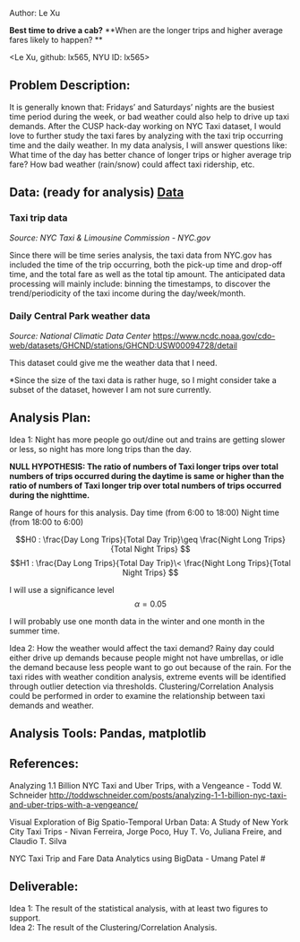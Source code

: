 
Author: Le Xu

**Best time to drive a cab?**
**When are the longer trips and higher average fares likely to happen? **

<Le Xu, github: lx565, NYU ID: lx565>


## Problem Description:
It is generally known that: Fridays’ and Saturdays’ nights are the busiest time period during the week, or bad weather could also help to drive up taxi demands. After the CUSP hack-day working on NYC Taxi dataset, I would love to further study the taxi fares by analyzing with the taxi trip occurring time and the daily weather.  In my data analysis, I will answer questions like: What time of the day has better chance of longer trips or higher average trip fare? How bad weather (rain/snow) could affect taxi ridership, etc. 



## Data: (ready for analysis) [Data](https://github.com/lx565/PUI-Extra-Credit/tree/master/Data)

### Taxi trip data
_Source: NYC Taxi & Limousine Commission - NYC.gov_

Since there will be time series analysis, the taxi data from NYC.gov has included the time of the trip occurring, both the pick-up time and drop-off time, and the total fare as well as the total tip amount. 
The anticipated data processing will mainly include: binning the timestamps, to discover the trend/periodicity of the taxi income during the day/week/month. 




### Daily Central Park weather data
_Source: National Climatic Data Center_ 
https://www.ncdc.noaa.gov/cdo-web/datasets/GHCND/stations/GHCND:USW00094728/detail

This dataset could give me the weather data that I need. 

*Since the size of the taxi data is rather huge, so I might consider take a subset of the dataset, however I am not sure currently.


## Analysis Plan:

Idea 1: Night has more people go out/dine out and trains are getting slower or less, so night has more long trips than the day.

**NULL HYPOTHESIS: The ratio of numbers of Taxi longer trips over total numbers of trips occurred during the daytime is same or higher than the ratio of numbers of Taxi longer trip over total numbers of trips occurred during the nighttime.**


Range of hours for this analysis. 
Day time (from 6:00 to 18:00)
Night time (from 18:00 to 6:00)

$$H0 : \frac{Day Long Trips}{Total Day Trip}\geq \frac{Night Long Trips}{Total Night Trips} $$
$$H1 : \frac{Day Long Trips}{Total Day Trip}\< \frac{Night Long Trips}{Total Night Trips} $$


I will use a significance level  $$\alpha=0.05$$

I will probably use one month data in the winter and one month in the summer time.  


Idea 2: How the weather would affect the taxi demand? Rainy day could either drive up demands because people might not have umbrellas, or idle the demand because less people want to go out because of the rain. 
For the taxi rides with weather condition analysis, extreme events will be identified through outlier detection via thresholds. Clustering/Correlation Analysis could be performed in order to examine the relationship between taxi demands and weather.


## Analysis Tools:  Pandas, matplotlib




## References: 
Analyzing 1.1 Billion NYC Taxi and Uber Trips, with a Vengeance - Todd W. Schneider
http://toddwschneider.com/posts/analyzing-1-1-billion-nyc-taxi-and-uber-trips-with-a-vengeance/

Visual Exploration of Big Spatio-Temporal Urban Data: A Study of New York City Taxi Trips - Nivan Ferreira, Jorge Poco, Huy T. Vo, Juliana Freire, and Claudio T. Silva

NYC Taxi Trip and Fare Data Analytics using BigData - Umang Patel #




## Deliverable:  
Idea 1: The result of the statistical analysis, with at least two figures to support.  
Idea 2: The result of the Clustering/Correlation Analysis. 
